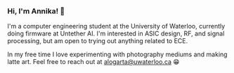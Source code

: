 ### Hi, I'm Annika! 👋

I'm a computer engineering student at the University of Waterloo, currently doing firmware at Untether AI. I'm interested in ASIC design, RF, and signal processing, but am open to trying out anything related to ECE.

In my free time I love experimenting with photography mediums and making latte art. Feel free to reach out at alogarta@uwaterloo.ca 😁
<!--
**annikalogarta/annikalogarta** is a ✨ _special_ ✨ repository because its `README.md` (this file) appears on your GitHub profile.

Here are some ideas to get you started:

- 🔭 I’m currently working on ...
- 🌱 I’m currently learning ...
- 👯 I’m looking to collaborate on ...
- 🤔 I’m looking for help with ...
- 💬 Ask me about ...
- 📫 How to reach me: ...
- 😄 Pronouns: ...
- ⚡ Fun fact: ...
-->
